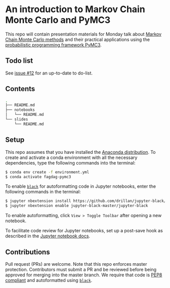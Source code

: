 # An introduction to Markov Chain Monte Carlo and PyMC3

This repo will contain presentation materials for Monday talk about [Markov Chain Monte Carlo
methods](https://en.wikipedia.org/wiki/Markov_chain_Monte_Carlo) and their practical applications using the [probabilistic programming
framework PyMC3](https://docs.pymc.io/).

## Todo list
See [issue #12](https://github.com/smu095/presentations/issues/12) for an up-to-date to do-list.

## Contents
```bash
.
├── README.md
├── notebooks
│   └── README.md
└── slides
    └── README.md
```

## Setup
This repo assumes that you have installed the [Anaconda distribution](https://www.anaconda.com/distribution/). To create and activate a conda environment with all the necessary dependencies, type the following commands into the terminal:

```bash
$ conda env create -f environment.yml
$ conda activate fagdag-pymc3
```

To enable [`black`](https://black.readthedocs.io/en/stable/) for autoformatting code in Jupyter notebooks, enter the
following commands in the terminal:

```bash
$ jupyter nbextension install https://github.com/drillan/jupyter-black/archive/master.zip --user
$ jupyter nbextension enable jupyter-black-master/jupyter-black
```

To enable autoformatting, click `View > Toggle Toolbar` after opening a new
notebook.

To facilitate code review for Jupyter notebooks, set up a post-save hook as described in the [Jupyter notebook docs](https://jupyter-notebook.readthedocs.io/en/stable/extending/savehooks.html).

## Contributions
Pull request (PRs) are welcome. Note that this repo enforces master protection. Contributors must submit a PR and be reviewed before being approved for merging into the master branch. We require that code is
[PEP8 compliant](https://www.python.org/dev/peps/pep-0008/) and autoformatted using [`black`](https://black.readthedocs.io/en/stable/).


